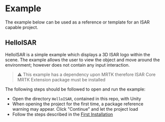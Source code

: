 # Example

The example below can be used as a reference or template for an ISAR capable project.

## HelloISAR

HelloISAR is a simple example which displays a 3D ISAR logo within the scene. The example allows the user to view the object and move around the environment; however does not contain any input interaction.

> :warning: This example has a dependency upon MRTK therefore ISAR Core MRTK Extension package must be installed

The following steps should be followed to open and run the example:
- Open the directory `HelloISAR`, contained in this repo, with Unity
- When opening the project for the first time, a package reference warning may appear. Click "Continue" and let the project load
- Follow the steps described in the [First Installation](mrtk_extension.md#first-installation)
